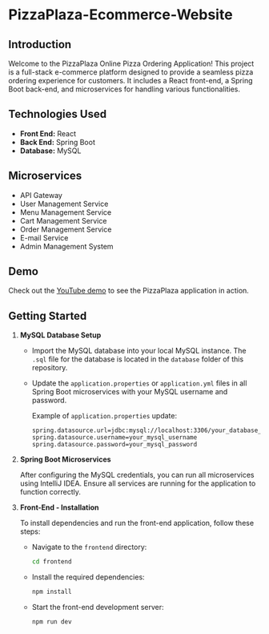 # PizzaPlaza-Ecommerce-Website

## Introduction

Welcome to the PizzaPlaza Online Pizza Ordering Application! This project is a full-stack e-commerce platform designed to provide a seamless pizza ordering experience for customers. It includes a React front-end, a Spring Boot back-end, and microservices for handling various functionalities.

## Technologies Used

- **Front End:** React
- **Back End:** Spring Boot
- **Database:** MySQL

## Microservices

- API Gateway
- User Management Service
- Menu Management Service
- Cart Management Service
- Order Management Service
- E-mail Service
- Admin Management System

## Demo

Check out the [YouTube demo](https://youtu.be/Wjo0yd7lQNU?si=x1iXQbuW0vfhAC4v) to see the PizzaPlaza application in action.

## Getting Started

1. **MySQL Database Setup**

   - Import the MySQL database into your local MySQL instance. The `.sql` file for the database is located in the `database` folder of this repository.
   - Update the `application.properties` or `application.yml` files in all Spring Boot microservices with your MySQL username and password.

     Example of `application.properties` update:

     ```properties
     spring.datasource.url=jdbc:mysql://localhost:3306/your_database_name
     spring.datasource.username=your_mysql_username
     spring.datasource.password=your_mysql_password
     ```

2. **Spring Boot Microservices**

   After configuring the MySQL credentials, you can run all microservices using IntelliJ IDEA. Ensure all services are running for the application to function correctly.

3. **Front-End - Installation**

   To install dependencies and run the front-end application, follow these steps:

   - Navigate to the `frontend` directory:

     ```bash
     cd frontend
     ```

   - Install the required dependencies:

     ```bash
     npm install
     ```

   - Start the front-end development server:

     ```bash
     npm run dev
     ```

